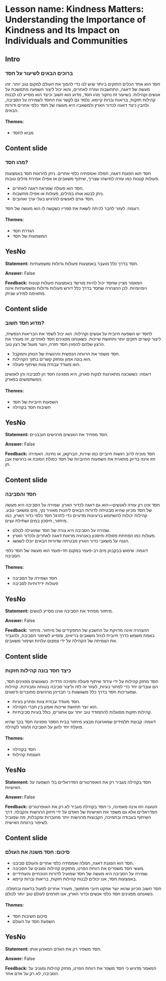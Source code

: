 # Lesson name: Kindness Matters: Understanding the Importance of Kindness and Its Impact on Individuals and Communities

## Intro

### ברוכים הבאים לשיעור על חסד

חסד הוא אחד הכלים החזקים ביותר שיש לנו כדי להפוך את העולם למקום טוב יותר. זהו מעשה של דאגה, התחשבות ועזרה לאחרים, והוא יכול ליצור השפעה מתמשכת על אנשים וקהילות. בשיעור זה נחקור מהו חסד, מדוע הוא חשוב וכיצד הוא מסייע לנו לבנות קהילות חזקות, בריאות וברות קיימא. נלמד גם לקשר את החסד לשמירה על הסביבה, ולהבין כיצד דאגה לכדור הארץ ולמשאביו היא מעשה של חסד כלפי אחרים ודורות הבאים.

#### **Themes:**
- מבוא לחסד

## Content slide

### מהו חסד?

חסד הוא הפגנת דאגה, חמלה ואמפתיה כלפי אחרים. ניתן להראות חסד באמצעות פעולות קטנות כמו עזרה למישהו שצריך, שיתוף משאבים או אפילו אמירת מילים טובות.

- חסד הוא פעולה שמראה דאגה לאחרים.
- ניתן לבטא אותו במילים, פעולות או אפילו מחשבות.
- חסד גורם לאנשים להרגיש בעלי ערך ואהובים.

דוגמה: לעזור לחבר לכיתה לשאת את ספריו כשקשה לו הוא מעשה של חסד.

#### **Themes:**
- הגדרת חסד
- המשמעות של חסד

## YesNo

**Statement:** חסד בדרך כלל מועבר באמצעות פעולות גדולות ומשמעתיות.

**Answer:** False

**Feedback:**
המאמר מציין שחסד יכול להיות מורשד באמצעות פעולות קטנות ויומיומיות. לכן ההצהרה שחסד בדרך כלל דורש פעולות גדולות ומשמעתיות אינה מתאימה למידע שניתן.


## Content slide

### מדוע חסד חשוב?

לחסד יש השפעה חיובית על אנשים וקהילות. הוא יכול לשפר את הבריאות הנפשית, ליצור קשרים חזקים יותר ותחושת שייכות. כשאנחנו מפגינים חסד לאחרים, זה מעורר את הרצון שלהם להפגין חסד חזרה, ויוצר מעגל של רצון טוב.

- חסד משפר את הרווחה הנפשית והרגשית של הנותן והמקבל.
- הוא בונה אמון ומחזק קשרים בתוך הקהילות.
- הוא מעודד עבודת צוות ושיתוף פעולה.

דוגמה: כששכונה מתארגנת לנקות פארק, היא מפגינה חסד הן לסביבה והן לאנשים המשתמשים בפארק.

#### **Themes:**
- השפעות חיוביות של חסד
- חשיבות חסד בקהילה

## YesNo

**Statement:** חסד מפחיד את האנשים מרגישים חובבניים.

**Answer:** False

**Feedback:**
חסד מוכיח לרוב רגשות חיוביים כמו שירות, הברקאן, או נתינה. האמירה הזו אינה בדיוק מתארת את השפעות החיוביות של חסד כפולת המוכה או כרגישת אבן חן.


## Content slide

### חסד והסביבה

חסד אינו רק עזרה לאנשים—הוא גם דאגה לכדור הארץ. שמירה על הסביבה היא מעשה של חסד מכיוון שהיא מבטיחה לדורות הבאים ליהנות מאוויר נקי, מים ומשאבי טבע. קהילות יכולות להשתמש ברעיונות מדעיים כדי לתרגל חסד כלפי כדור הארץ, כמו מיחזור, חיסכון במים ושתילת עצים.

- שמירה על הסביבה היא צורה של חסד שמועילה לכולם.
- פעולות כמו הפחתת פסולת וחיסכון באנרגיה מראות דאגה לאחרים ולכדור הארץ.
- הגנה על משאבי כדור הארץ מבטיחה שדורות הבאים יוכלו לשגשג.

דוגמה: שימוש בבקבוק מים רב-פעמי במקום חד-פעמי הוא מעשה של חסד כלפי הסביבה.

#### **Themes:**
- חסד ושמירה על הסביבה
- פעולות ידידותיות לסביבה

## YesNo

**Statement:** מיחזור מפחיד את הסביבה ואינו מסייע לנושים.

**Answer:** False

**Feedback:**
ההצהרה אינה מדויקת על החשבון של התפקידים של מיחזור. מיחזור באמת משמש כדרך חיובית לנהל משאבים בריאים, ומסייע לשימור הסביבה, ולהגביר את הצמיחה של הקהילה על ידי צמצום עלויות ושימור משאבים.


## Content slide

### כיצד חסד בונה קהילות חזקות

חסד מחזק קהילות על ידי עידוד שיתוף פעולה ותמיכה הדדית. כשאנשים מפגינים חסד, הם עובדים יחד כדי לפתור בעיות, לעזור זה לזה וליצור סביבה בטוחה ומבורכת. קהילות שמעריכות חסד בדרך כלל משגשגות כי חבריהן מרגישים מחוברים ודואגים.

- חסד מעודד עבודת צוות ופתרון בעיות.
- הוא יוצר תחושת שייכות ואמון בין חברי הקהילה.
- קהילות חזקות מסוגלות להתמודד טוב יותר עם אתגרים, כולל בעיות סביבתיות.

דוגמה: קבוצת תלמידים שמארגנת מבצע מיחזור בבית הספר מפגינה חסד בכך שהיא פועלת יחד להגן על הסביבה ולעזור לקהילה.

#### **Themes:**
- חסד בקהילה
- העצמת קהילות

## YesNo

**Statement:** חסד בקהילה מגביר רק את האופרטורים הפדראליים בלי השפעה על האישיות.

**Answer:** False

**Feedback:**
הטענה הזו אינה מאמינה, כי חסד בקהילה מגביר לא רק את האופרטורים הפדראליים אלא גם משפר את האישיות של האדם על ידי חיזוק הרגישות והקבלה. דרך השיתוף בעבודה ובתמיכה, הקבוצות מרגישות יותר מחוברות ומקבלות, מה שמוביל לשיפור ברווחת האישית.


## Content slide

### סיכום: חסד משנה את העולם

- חסד הוא הפגנת דאגה, חמלה ואמפתיה כלפי אחרים והעולם סביבנו.
- מעשי חסד משפרים את רווחת הפרט, מחזקים קהילות ומגנים על הסביבה.
- שמירה על הסביבה היא מעשה של חסד שמועיל לדורות הנוכחיים והעתידיים.
- באמצעות חסד, אנו יכולים לבנות קהילות חזקות, בריאות וברות קיימא.

חסד חשוב מכיוון שהוא יוצר אפקט חיובי מתמשך, מעורר אחרים לפעול בדאגה ובחמלה. כשאנחנו מפגינים חסד כלפי אנשים וכדור הארץ, אנו תורמים לעולם טוב יותר לכולם.

#### **Themes:**
- סיכום חשיבות חסד
- השפעת חסד על העולם

## YesNo

**Statement:** חסד משפיר רק את האדם המארגן אותו.

**Answer:** False

**Feedback:**
המאמר מדגיש כי חסד משפר את רווחת הפרט, מחזק קהילות ומגניב על הסביבה, לא רק על אדם אחד.

